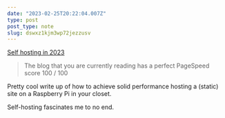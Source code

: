```yaml
---
date: "2023-02-25T20:22:04.007Z"
type: post 
post_type: note
slug: dswxz1kjm3wp72jezzusv
---
```

 [Self hosting in 2023](https://grifel.dev/decentralization/)

> The blog that you are currently reading has a perfect PageSpeed score 100 / 100

Pretty cool write up of how to achieve solid performance hosting a (static) site on a Raspberry Pi in your closet. 

Self-hosting fascinates me to no end.
